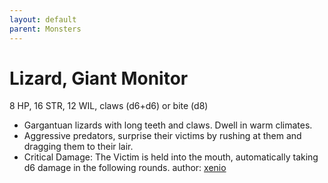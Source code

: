 ```yaml
---
layout: default
parent: Monsters
---
```

# Lizard, Giant Monitor 
8 HP, 16 STR, 12 WIL, claws (d6+d6) or bite (d8)
- Gargantuan lizards with long teeth and claws. Dwell in warm climates.
- Aggressive predators, surprise their victims by rushing at them and dragging them to their lair.
- Critical Damage: The Victim is held into the mouth, automatically taking d6 damage in the following rounds.
author: [xenio](https://xenioinabottle.blogspot.com/2021/03/classic-monsters-for-cairnito-part-2.html)
